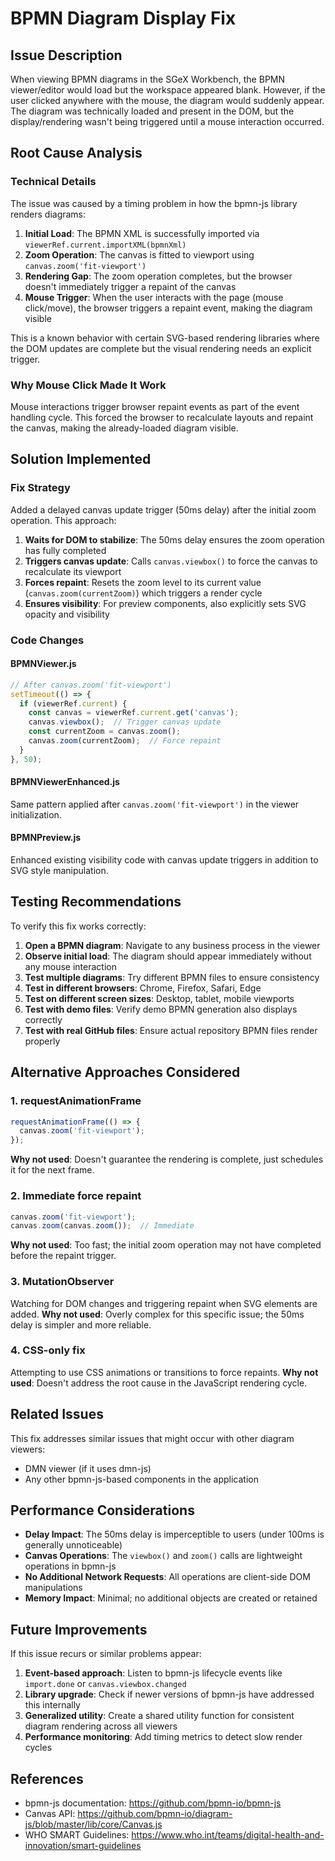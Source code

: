 # BPMN Diagram Display Fix

## Issue Description

When viewing BPMN diagrams in the SGeX Workbench, the BPMN viewer/editor would load but the workspace appeared blank. However, if the user clicked anywhere with the mouse, the diagram would suddenly appear. The diagram was technically loaded and present in the DOM, but the display/rendering wasn't being triggered until a mouse interaction occurred.

## Root Cause Analysis

### Technical Details

The issue was caused by a timing problem in how the bpmn-js library renders diagrams:

1. **Initial Load**: The BPMN XML is successfully imported via `viewerRef.current.importXML(bpmnXml)`
2. **Zoom Operation**: The canvas is fitted to viewport using `canvas.zoom('fit-viewport')`
3. **Rendering Gap**: The zoom operation completes, but the browser doesn't immediately trigger a repaint of the canvas
4. **Mouse Trigger**: When the user interacts with the page (mouse click/move), the browser triggers a repaint event, making the diagram visible

This is a known behavior with certain SVG-based rendering libraries where the DOM updates are complete but the visual rendering needs an explicit trigger.

### Why Mouse Click Made It Work

Mouse interactions trigger browser repaint events as part of the event handling cycle. This forced the browser to recalculate layouts and repaint the canvas, making the already-loaded diagram visible.

## Solution Implemented

### Fix Strategy

Added a delayed canvas update trigger (50ms delay) after the initial zoom operation. This approach:

1. **Waits for DOM to stabilize**: The 50ms delay ensures the zoom operation has fully completed
2. **Triggers canvas update**: Calls `canvas.viewbox()` to force the canvas to recalculate its viewport
3. **Forces repaint**: Resets the zoom level to its current value (`canvas.zoom(currentZoom)`) which triggers a render cycle
4. **Ensures visibility**: For preview components, also explicitly sets SVG opacity and visibility

### Code Changes

#### BPMNViewer.js
```javascript
// After canvas.zoom('fit-viewport')
setTimeout(() => {
  if (viewerRef.current) {
    const canvas = viewerRef.current.get('canvas');
    canvas.viewbox();  // Trigger canvas update
    const currentZoom = canvas.zoom();
    canvas.zoom(currentZoom);  // Force repaint
  }
}, 50);
```

#### BPMNViewerEnhanced.js
Same pattern applied after `canvas.zoom('fit-viewport')` in the viewer initialization.

#### BPMNPreview.js
Enhanced existing visibility code with canvas update triggers in addition to SVG style manipulation.

## Testing Recommendations

To verify this fix works correctly:

1. **Open a BPMN diagram**: Navigate to any business process in the viewer
2. **Observe initial load**: The diagram should appear immediately without any mouse interaction
3. **Test multiple diagrams**: Try different BPMN files to ensure consistency
4. **Test in different browsers**: Chrome, Firefox, Safari, Edge
5. **Test on different screen sizes**: Desktop, tablet, mobile viewports
6. **Test with demo files**: Verify demo BPMN generation also displays correctly
7. **Test with real GitHub files**: Ensure actual repository BPMN files render properly

## Alternative Approaches Considered

### 1. requestAnimationFrame
```javascript
requestAnimationFrame(() => {
  canvas.zoom('fit-viewport');
});
```
**Why not used**: Doesn't guarantee the rendering is complete, just schedules it for the next frame.

### 2. Immediate force repaint
```javascript
canvas.zoom('fit-viewport');
canvas.zoom(canvas.zoom());  // Immediate
```
**Why not used**: Too fast; the initial zoom operation may not have completed before the repaint trigger.

### 3. MutationObserver
Watching for DOM changes and triggering repaint when SVG elements are added.
**Why not used**: Overly complex for this specific issue; the 50ms delay is simpler and more reliable.

### 4. CSS-only fix
Attempting to use CSS animations or transitions to force repaints.
**Why not used**: Doesn't address the root cause in the JavaScript rendering cycle.

## Related Issues

This fix addresses similar issues that might occur with other diagram viewers:
- DMN viewer (if it uses dmn-js)
- Any other bpmn-js-based components in the application

## Performance Considerations

- **Delay Impact**: The 50ms delay is imperceptible to users (under 100ms is generally unnoticeable)
- **Canvas Operations**: The `viewbox()` and `zoom()` calls are lightweight operations in bpmn-js
- **No Additional Network Requests**: All operations are client-side DOM manipulations
- **Memory Impact**: Minimal; no additional objects are created or retained

## Future Improvements

If this issue recurs or similar problems appear:

1. **Event-based approach**: Listen to bpmn-js lifecycle events like `import.done` or `canvas.viewbox.changed`
2. **Library upgrade**: Check if newer versions of bpmn-js have addressed this internally
3. **Generalized utility**: Create a shared utility function for consistent diagram rendering across all viewers
4. **Performance monitoring**: Add timing metrics to detect slow render cycles

## References

- bpmn-js documentation: https://github.com/bpmn-io/bpmn-js
- Canvas API: https://github.com/bpmn-io/diagram-js/blob/master/lib/core/Canvas.js
- WHO SMART Guidelines: https://www.who.int/teams/digital-health-and-innovation/smart-guidelines
